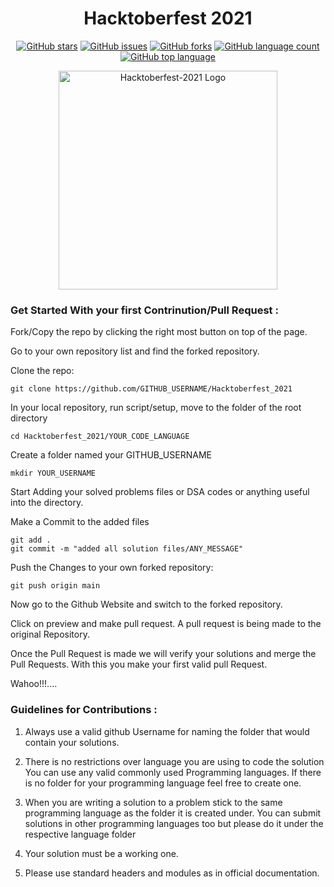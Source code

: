 <h1 align="center">Hacktoberfest 2021</h1>
<p align="center">
    <a href="https://github.com/digitalocean/hacktoberfest/stargazers"><img alt="GitHub stars" src="https://img.shields.io/github/stars/AkshayNachappa/Hacktoberfest_2021"></a>
    <a href="https://github.com/digitalocean/hacktoberfest/issues"><img alt="GitHub issues" src="https://img.shields.io/github/issues/AkshayNachappa/Hacktoberfest_2021"></a>
    <a href="https://github.com/digitalocean/hacktoberfest/network"><img alt="GitHub forks" src="https://img.shields.io/github/forks/AkshayNachappa/Hacktoberfest_2021"></a>
    <a href="#"><img alt="GitHub language count" src="https://img.shields.io/github/languages/count/AkshayNachappa/Hacktoberfest_2021"></a>
    <a href="https://github.com/digitalocean/hacktoberfest/search?l=ruby"><img alt="GitHub top language"src="https://img.shields.io/github/languages/top/AkshayNachappa/Hacktoberfest_2021"></a>
    <br>
    
</p>
<p align="center">
    <img src="https://hacktoberfest.digitalocean.com/_nuxt/img/logo-hacktoberfest-full.f42e3b1.svg" alt="Hacktoberfest-2021 Logo" width="350">
</p>

### Get Started With your first Contrinution/Pull Request :


Fork/Copy the repo by clicking the right most button on top of the page.

Go to your own repository list and find the forked repository.

Clone the repo:

```
git clone https://github.com/GITHUB_USERNAME/Hacktoberfest_2021
```

In your local repository, run script/setup, move to the folder of the root directory

```
cd Hacktoberfest_2021/YOUR_CODE_LANGUAGE 
```

Create a folder named your GITHUB_USERNAME
```
mkdir YOUR_USERNAME
```

Start Adding your solved problems files or DSA codes or anything useful into the directory.

Make a Commit to the added files

```
git add .
git commit -m "added all solution files/ANY_MESSAGE"
```

Push the Changes to your own forked repository:

```
git push origin main
```

Now go to the Github Website and switch to the forked repository.

Click on preview and make pull request. A pull request is being made to the original Repository.

Once the Pull Request is made we will verify your solutions and merge the Pull Requests. With this you make your first valid pull Request.

Wahoo!!!....

### Guidelines for Contributions :

1. Always use a valid github Username for naming the folder that would contain your solutions.

2. There is no restrictions over language you are using to code the solution You can use any valid commonly used Programming languages. If there is no folder for your programming language feel free to create one.

3. When you are writing a solution to a problem stick to the same programming language as the folder it is created under. You can submit solutions in other programming languages too but please do it under the respective language folder

4. Your solution must be a working one.

5. Please use standard headers and modules as in official documentation.
 
